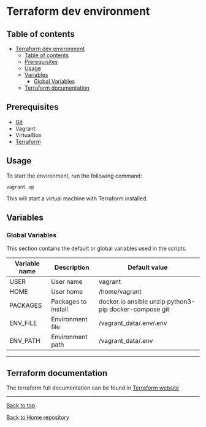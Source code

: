 # Terraform dev environment

## Table of contents

- [Terraform dev environment](#terraform-dev-environment)
	- [Table of contents](#table-of-contents)
	- [Prerequisites](#prerequisites)
	- [Usage](#usage)
	- [Variables](#variables)
		- [Global Variables](#global-variables)
	- [Terraform documentation](#terraform-documentation)

## Prerequisites

- [Git](https://git-scm.com/downloads)
- Vagrant
- VirtualBox
- [Terraform](https://www.terraform.io/downloads.html)

## Usage

To start the environment, run the following command:

```vagrant up```

This will start a virtual machine with Terraform installed.

## Variables

### Global Variables

This section contains the default or global variables used in the scripts.

| Variable name | Description | Default value |
| --- | --- | --- |
| USER | User name | vagrant |
| HOME | User home | /home/vagrant |
| PACKAGES | Packages to install | docker.io ansible unzip python3-pip docker-compose git |
| ENV_FILE | Environment file | /vagrant_data/.env/.env |
| ENV_PATH | Environment path | /vagrant_data/.env |

---

## Terraform documentation

The terraform full documentation can be found in [Terraform website](https://www.terraform.io/docs/index.html)

---

[Back to top](#terraform-dev-environment)

[Back to Home repository](../README.md)
